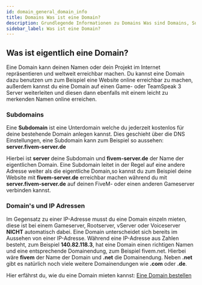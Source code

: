 ```yaml
---
id: domain_general_domain_info
title: Domains Was ist eine Domain?
description: Grundlegende Informationen zu Domains Was sind Domains, Subdomains oder IP Adressen? ZAP-Hosting.com Dokumentationen
sidebar_label: Was ist eine Domain?
---
```



## Was ist eigentlich eine Domain? 

Eine Domain kann deinen Namen oder dein Projekt im Internet repräsentieren und weltweit erreichbar machen. Du kannst eine Domain dazu benutzen um zum Beispiel eine Website online erreichbar zu machen, außerdem kannst du eine Domain auf einen Game- oder TeamSpeak 3 Server weiterleiten und diesen dann ebenfalls mit einem leicht zu merkenden Namen online erreichen.


### Subdomains

Eine **Subdomain** ist eine Unterdomain welche du jederzeit kostenlos für deine bestehende Domain anlegen kannst. Dies geschieht über die DNS Einstellungen, eine Subdomain kann zum Beispiel so aussehen: **server.fivem-server.de**

Hierbei ist **server** deine Subdomain und **fivem-server.de** der Name der eigentlichen Domain. Eine Subdomain leitet in der Regel auf eine andere Adresse weiter als die eigentliche Domain,so kannst du zum Beispiel deine Website mit **fivem-server.de** erreichbar machen während du mit **server.fivem-server.de** auf deinen FiveM- oder einen anderen Gameserver verbinden kannst. 




### Domain's und IP Adressen

Im Gegensatz zu einer IP-Adresse musst du eine Domain einzeln mieten, diese ist bei einem Gameserver, Rootserver, vServer oder Voiceserver **NICHT** automatisch dabei. Eine Domain unterscheidet sich bereits im Aussehen von einer IP-Adresse. Während eine IP-Adresse aus Zahlen besteht, zum Beispiel **140.82.118.3**, hat eine Domain einen richtigen Namen und eine entsprechende Domainendung, zum Beispiel fivem.net. Hierbei wäre **fivem** der Name der Domain und **.net** die Domainendung. Neben **.net** gibt es natürlich noch viele weitere Domainendungen wie **.com** oder **.de**.

Hier erfährst du, wie du eine Domain mieten kannst: [Eine Domain bestellen](d)
